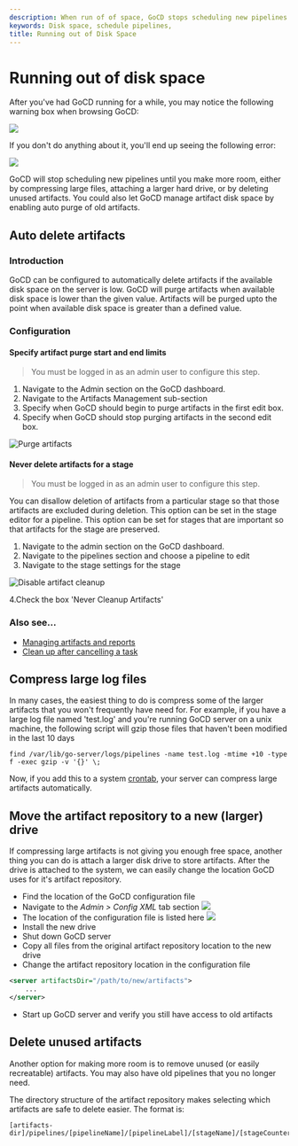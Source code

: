 ```yaml
---
description: When run of of space, GoCD stops scheduling new pipelines by compressing large files, attaching a larger hard drive, or by deleting unused artifacts.
keywords: Disk space, schedule pipelines,
title: Running out of Disk Space
---
```



# Running out of disk space

After you've had GoCD running for a while, you may notice the following warning box when browsing GoCD:

![](../images/1_low_disk_space_on_artifacts.png)

If you don't do anything about it, you'll end up seeing the following error:

![](../images/2_out_of_disk_space_on_artifacts.png)

GoCD will stop scheduling new pipelines until you make more room, either by compressing large files, attaching a larger hard drive, or by deleting unused artifacts. You could also let GoCD manage artifact disk space by enabling auto purge of old artifacts.

## Auto delete artifacts

### Introduction

GoCD can be configured to automatically delete artifacts if the available disk space on the server is low. GoCD will purge artifacts when available disk space is lower than the given value. Artifacts will be purged upto the point when available disk space is greater than a defined value.

### Configuration

#### Specify artifact purge start and end limits

> You must be logged in as an admin user to configure this step.

1. Navigate to the Admin section on the GoCD dashboard.
2. Navigate to the Artifacts Management sub-section
3. Specify when GoCD should begin to purge artifacts in the first edit box.
4. Specify when GoCD should stop purging artifacts in the second edit box.

![Purge artifacts](../images/pipeline_management.png)

#### Never delete artifacts for a stage

> You must be logged in as an admin user to configure this step.

You can disallow deletion of artifacts from a particular stage so that those artifacts are excluded during deletion. This option can be set in the stage editor for a pipeline. This option can be set for stages that are important so that artifacts for the stage are preserved.

1. Navigate to the admin section on the GoCD dashboard.
2. Navigate to the pipelines section and choose a pipeline to edit
3. Navigate to the stage settings for the stage

![Disable artifact cleanup](../images/artifact_disable_stage.png)

4.Check the box 'Never Cleanup Artifacts'


### Also see...

- [Managing artifacts and reports](../configuration/managing_artifacts_and_reports.html)
- [Clean up after cancelling a task](../advanced_usage/dev_clean_up_when_cancel.html)

## Compress large log files

In many cases, the easiest thing to do is compress some of the larger artifacts that you won't frequently have need for. For example, if you have a large log file named 'test.log' and you're running GoCD server on a unix machine, the following script will gzip those files that haven't been modified in the last 10 days

```shell
find /var/lib/go-server/logs/pipelines -name test.log -mtime +10 -type f -exec gzip -v '{}' \;
```

Now, if you add this to a system [crontab](http://en.wikipedia.org/wiki/Cron), your server can compress large artifacts automatically.

## Move the artifact repository to a new (larger) drive

If compressing large artifacts is not giving you enough free space, another thing you can do is attach a larger disk drive to store artifacts. After the drive is attached to the system, we can easily change the location GoCD uses for it's artifact repository.

- Find the location of the GoCD configuration file
- Navigate to the _Admin > Config XML_ tab section
![](../images/topnav_admin.png)
- The location of the configuration file is listed here
![](../images/4_find_config_location.png)
- Install the new drive
- Shut down GoCD server
- Copy all files from the original artifact repository location to the new drive
- Change the artifact repository location in the configuration file
```xml
<server artifactsDir="/path/to/new/artifacts">
    ...
</server>
```
- Start up GoCD server and verify you still have access to old artifacts

## Delete unused artifacts

Another option for making more room is to remove unused (or easily recreatable) artifacts. You may also have old pipelines that you no longer need.

The directory structure of the artifact repository makes selecting which artifacts are safe to delete easier. The format is:
```shell
[artifacts-dir]/pipelines/[pipelineName]/[pipelineLabel]/[stageName]/[stageCounter]/[jobName]
```
